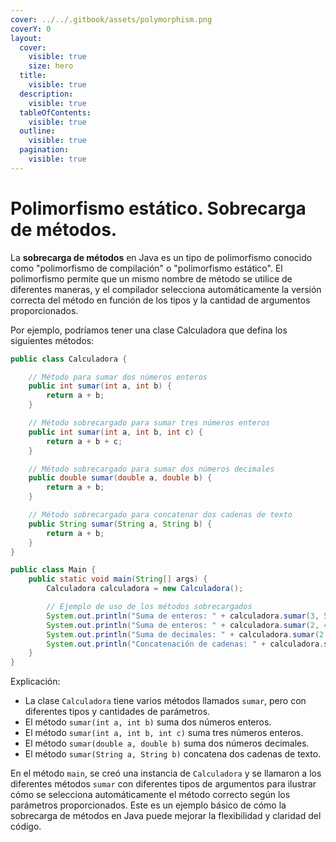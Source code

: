 ```yaml
---
cover: ../../.gitbook/assets/polymorphism.png
coverY: 0
layout:
  cover:
    visible: true
    size: hero
  title:
    visible: true
  description:
    visible: true
  tableOfContents:
    visible: true
  outline:
    visible: true
  pagination:
    visible: true
---
```


# Polimorfismo estático. Sobrecarga de métodos.

La **sobrecarga de métodos** en Java es un tipo de polimorfismo conocido como "polimorfismo de compilación" o "polimorfismo estático". El polimorfismo permite que un mismo nombre de método se utilice de diferentes maneras, y el compilador selecciona automáticamente la versión correcta del método en función de los tipos y la cantidad de argumentos proporcionados.

Por ejemplo, podríamos tener una clase Calculadora que defina los siguientes métodos:

```java
public class Calculadora {

    // Método para sumar dos números enteros
    public int sumar(int a, int b) {
        return a + b;
    }

    // Método sobrecargado para sumar tres números enteros
    public int sumar(int a, int b, int c) {
        return a + b + c;
    }

    // Método sobrecargado para sumar dos números decimales
    public double sumar(double a, double b) {
        return a + b;
    }

    // Método sobrecargado para concatenar dos cadenas de texto
    public String sumar(String a, String b) {
        return a + b;
    }
}

public class Main {
    public static void main(String[] args) {
        Calculadora calculadora = new Calculadora();

        // Ejemplo de uso de los métodos sobrecargados
        System.out.println("Suma de enteros: " + calculadora.sumar(3, 5));
        System.out.println("Suma de enteros: " + calculadora.sumar(2, 4, 6));
        System.out.println("Suma de decimales: " + calculadora.sumar(2.5, 3.5));
        System.out.println("Concatenación de cadenas: " + calculadora.sumar("Hola", " Mundo"));
    }
}
```

Explicación:

* La clase `Calculadora` tiene varios métodos llamados `sumar`, pero con diferentes tipos y cantidades de parámetros.
* El método `sumar(int a, int b)` suma dos números enteros.
* El método `sumar(int a, int b, int c)` suma tres números enteros.
* El método `sumar(double a, double b)` suma dos números decimales.
* El método `sumar(String a, String b)` concatena dos cadenas de texto.

En el método `main`, se creó una instancia de `Calculadora` y se llamaron a los diferentes métodos `sumar` con diferentes tipos de argumentos para ilustrar cómo se selecciona automáticamente el método correcto según los parámetros proporcionados. Este es un ejemplo básico de cómo la sobrecarga de métodos en Java puede mejorar la flexibilidad y claridad del código.
